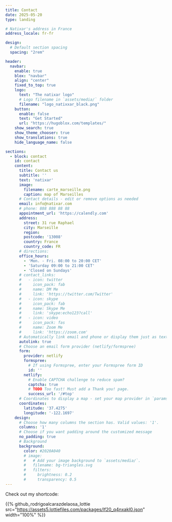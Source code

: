 ```yaml
---
title: Contact
date: 2025-05-20
type: landing

# Natixar's address in France
address_locale: fr-fr

design:
  # Default section spacing
  spacing: "2rem"

header:
  navbar:
    enable: true
    blox: "navbar"
    align: "center"
    fixed_to_top: true
    logo:
      text: "The natixar logo"
      # Logo filename in `assets/media/` folder
      filename: "logo_natixxar_black.png"
    button:
      enable: false
      text: "Get Started"
      url: "https://hugoblox.com/templates/"
    show_search: true
    show_theme_chooser: true
    show_translations: true
    hide_language_name: false

sections:
  - block: contact
    id: contact
    content:
      title: Contact us
      subtitle: ''
      text: 'natixar'
      image: 
        filename: carte_marseille.png
        caption: map of Marseilles
      # Contact details - edit or remove options as needed
      email: info@natixar.com
      # phone: 888 888 88 88
      appointment_url: 'https://calendly.com'
      address:
        street: 31 rue Raphael
        city: Marseille
        region: 
        postcode: '13008'
        country: France
        country_code: FR
      # directions: 
      office_hours:
        - 'Mon. - Fri. 08:00 to 20:00 CET'
        - 'Saturday 09:00 to 21:00 CET'
        - 'Closed on Sundays'
      # contact_links:
      #   - icon: twitter
      #     icon_pack: fab
      #     name: DM Me
      #     link: 'https://twitter.com/Twitter'
      #   - icon: skype
      #     icon_pack: fab
      #     name: Skype Me
      #     link: 'skype:echo123?call'
      #   - icon: video
      #     icon_pack: fas
      #     name: Zoom Me
      #     link: 'https://zoom.com'
      # Automatically link email and phone or display them just as text?
      autolink: true
      # Choose an email form provider (netlify/formspree)
      form:
        provider: netlify
        formspree:
          # If using Formspree, enter your Formspree form ID
          id: ''
        netlify:
          # Enable CAPTCHA challenge to reduce spam?
          captcha: true
          # TODO Too fast! Must add a Thank you! page.
          success_url: '/#top'
      # Coordinates to display a map - set your map provider in `params.yaml`
      coordinates:
        latitude: '37.4275'
        longitude: '-122.1697'
    design:
      # Choose how many columns the section has. Valid values: '1'.
      columns: '1'
      # Choose if you want padding around the customized message
      no_padding: true
      # Background
      background:
        color: #2020A040
        # image:
        #   # Add your image background to `assets/media/`.
        #   filename: bg-triangles.svg
        #   filters:
        #     brightness: 0.2
        #     transparency: 0.5
---
```

Check out my shortcode:

{{% github_rodrigoalcarazdelaosa_lottie src="https://assets5.lottiefiles.com/packages/lf20_q4nxakl0.json" width="100%" %}}